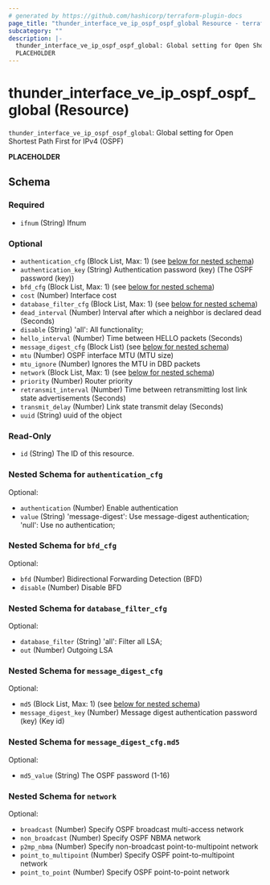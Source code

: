 ```yaml
---
# generated by https://github.com/hashicorp/terraform-plugin-docs
page_title: "thunder_interface_ve_ip_ospf_ospf_global Resource - terraform-provider-thunder"
subcategory: ""
description: |-
  thunder_interface_ve_ip_ospf_ospf_global: Global setting for Open Shortest Path First for IPv4 (OSPF)
  PLACEHOLDER
---
```


# thunder_interface_ve_ip_ospf_ospf_global (Resource)

`thunder_interface_ve_ip_ospf_ospf_global`: Global setting for Open Shortest Path First for IPv4 (OSPF)

__PLACEHOLDER__



<!-- schema generated by tfplugindocs -->
## Schema

### Required

- `ifnum` (String) Ifnum

### Optional

- `authentication_cfg` (Block List, Max: 1) (see [below for nested schema](#nestedblock--authentication_cfg))
- `authentication_key` (String) Authentication password (key) (The OSPF password (key))
- `bfd_cfg` (Block List, Max: 1) (see [below for nested schema](#nestedblock--bfd_cfg))
- `cost` (Number) Interface cost
- `database_filter_cfg` (Block List, Max: 1) (see [below for nested schema](#nestedblock--database_filter_cfg))
- `dead_interval` (Number) Interval after which a neighbor is declared dead (Seconds)
- `disable` (String) 'all': All functionality;
- `hello_interval` (Number) Time between HELLO packets (Seconds)
- `message_digest_cfg` (Block List) (see [below for nested schema](#nestedblock--message_digest_cfg))
- `mtu` (Number) OSPF interface MTU (MTU size)
- `mtu_ignore` (Number) Ignores the MTU in DBD packets
- `network` (Block List, Max: 1) (see [below for nested schema](#nestedblock--network))
- `priority` (Number) Router priority
- `retransmit_interval` (Number) Time between retransmitting lost link state advertisements (Seconds)
- `transmit_delay` (Number) Link state transmit delay (Seconds)
- `uuid` (String) uuid of the object

### Read-Only

- `id` (String) The ID of this resource.

<a id="nestedblock--authentication_cfg"></a>
### Nested Schema for `authentication_cfg`

Optional:

- `authentication` (Number) Enable authentication
- `value` (String) 'message-digest': Use message-digest authentication; 'null': Use no authentication;


<a id="nestedblock--bfd_cfg"></a>
### Nested Schema for `bfd_cfg`

Optional:

- `bfd` (Number) Bidirectional Forwarding Detection (BFD)
- `disable` (Number) Disable BFD


<a id="nestedblock--database_filter_cfg"></a>
### Nested Schema for `database_filter_cfg`

Optional:

- `database_filter` (String) 'all': Filter all LSA;
- `out` (Number) Outgoing LSA


<a id="nestedblock--message_digest_cfg"></a>
### Nested Schema for `message_digest_cfg`

Optional:

- `md5` (Block List, Max: 1) (see [below for nested schema](#nestedblock--message_digest_cfg--md5))
- `message_digest_key` (Number) Message digest authentication password (key) (Key id)

<a id="nestedblock--message_digest_cfg--md5"></a>
### Nested Schema for `message_digest_cfg.md5`

Optional:

- `md5_value` (String) The OSPF password (1-16)



<a id="nestedblock--network"></a>
### Nested Schema for `network`

Optional:

- `broadcast` (Number) Specify OSPF broadcast multi-access network
- `non_broadcast` (Number) Specify OSPF NBMA network
- `p2mp_nbma` (Number) Specify non-broadcast point-to-multipoint network
- `point_to_multipoint` (Number) Specify OSPF point-to-multipoint network
- `point_to_point` (Number) Specify OSPF point-to-point network


